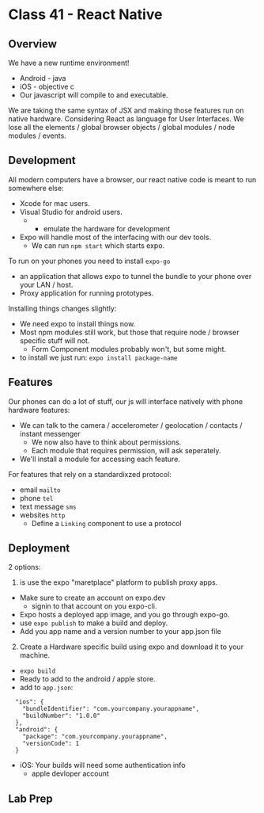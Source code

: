 # Class 41 - React Native 

## Overview

We have a new runtime environment!
  * Android - java
  * iOS - objective c
  * Our javascript will compile to and executable.

We are taking the same syntax of JSX and making those features run on native hardware. Considering React as language for User Interfaces.  We lose all the elements / global browser objects / global modules / node modules / events.

## Development

All modern computers have a browser, our react native code is meant to run somewhere else:

* Xcode for mac users.
* Visual Studio for android users.
  * * emulate the hardware for development
* Expo will handle most of the interfacing with our dev tools. 
  * We can run `npm start` which starts expo.

To run on your phones you need to install `expo-go`
* an application that allows expo to tunnel the bundle to your phone over your LAN / host.
* Proxy application for running prototypes.

Installing things changes slightly:

  * We need expo to install things now.
  * Most npm modules still work, but those that require node / browser specific stuff will not.
    * Form Component modules probably won't, but some might.
  * to install we just run: `expo install package-name`

## Features

Our phones can do a lot of stuff, our js will interface natively with phone hardware features:
  * We can talk to the camera / accelerometer / geolocation / contacts / instant messenger
    * We now also have to think about permissions.
    * Each module that requires permission, will ask seperately.
  * We'll install a module for accessing each feature.

For features that rely on a standardixzed protocol:
  * email `mailto`
  * phone `tel`
  * text message `sms`
  * websites `http`
    * Define a `Linking` component to use a protocol

## Deployment

2 options:

1) is use the expo "maretplace" platform to publish proxy apps.
  * Make sure to create an account on expo.dev
    * signin to that account on you expo-cli.
  * Expo hosts a deployed app image, and you go through expo-go.
  * use `expo publish` to make a build and deploy.
  * Add you app name and a version number to your app.json file

2) Create a Hardware specific build using expo and download it to your machine.
  * `expo build`
  * Ready to add to the android / apple store.
  * add to `app.json`:

```
  "ios": {
    "bundleIdentifier": "com.yourcompany.yourappname",
    "buildNumber": "1.0.0"
  },
  "android": {
    "package": "com.yourcompany.yourappname",
    "versionCode": 1
  }
```

  * iOS: Your builds will need some authentication info
    * apple devloper account

## Lab Prep
